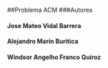 ##Problema ACM
###Autores

#### Jose Mateo Vidal Barrera
#### Alejandro Marin Buritica
#### Windsor Angelho Franco Quiroz

